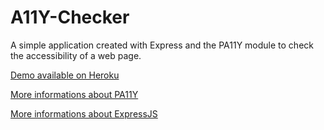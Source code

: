 # A11Y-Checker

A simple application created with Express and the PA11Y module to check the accessibility of a web page.

[Demo available on Heroku](https://a11y-checker.herokuapp.com/)

[More informations about PA11Y](https://github.com/pa11y/pa11y)

[More informations about ExpressJS](https://expressjs.com/)